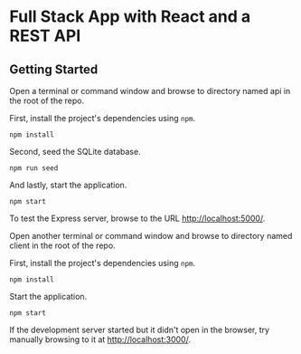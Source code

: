 # Full Stack App with React and a REST API

## Getting Started

Open a terminal or command window and browse to directory named api in the root of the repo.

First, install the project's dependencies using `npm`.

```
npm install

```

Second, seed the SQLite database.

```
npm run seed
```

And lastly, start the application.

```
npm start
```

To test the Express server, browse to the URL [http://localhost:5000/](http://localhost:5000/).


Open another terminal or command window and browse to directory named client in the root of the repo.

First, install the project's dependencies using `npm`.

```
npm install

```

Start the application.

```
npm start
```
If the development server started but it didn't open in the browser, try manually browsing to it at [http://localhost:3000/](http://localhost:3000/).